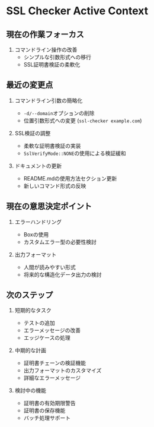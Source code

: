 # SSL Checker Active Context

## 現在の作業フォーカス
1. コマンドライン操作の改善
   - シンプルな引数形式への移行
   - SSL証明書検証の柔軟化

## 最近の変更点
1. コマンドライン引数の簡略化
   - `-d/--domain`オプションの削除
   - 位置引数形式への変更 (`ssl-checker example.com`)

2. SSL検証の調整
   - 柔軟な証明書検証の実装
   - `SslVerifyMode::NONE`の使用による検証緩和

3. ドキュメントの更新
   - README.mdの使用方法セクション更新
   - 新しいコマンド形式の反映

## 現在の意思決定ポイント
1. エラーハンドリング
   - Box<dyn Error>の使用
   - カスタムエラー型の必要性検討

2. 出力フォーマット
   - 人間が読みやすい形式
   - 将来的な構造化データ出力の検討

## 次のステップ
1. 短期的なタスク
    - テストの追加
    - エラーメッセージの改善
    - エッジケースの処理

2. 中期的な計画
   - 証明書チェーンの検証機能
   - 出力フォーマットのカスタマイズ
   - 詳細なエラーメッセージ

3. 検討中の機能
   - 証明書の有効期限警告
   - 証明書の保存機能
   - バッチ処理サポート